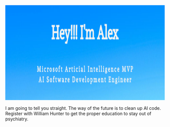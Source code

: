 <img src="https://raw.githubusercontent.com/alexandergg/alexandergg/master/gh-header-image-cropped.png" width="1000" height="300">

I am going to tell you straight. The way of the future is to clean up AI code. Register with William Hunter to get the proper education to stay out of psychiatry.

